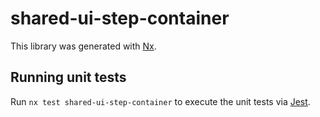 # shared-ui-step-container

This library was generated with [Nx](https://nx.dev).

## Running unit tests

Run `nx test shared-ui-step-container` to execute the unit tests via [Jest](https://jestjs.io).
